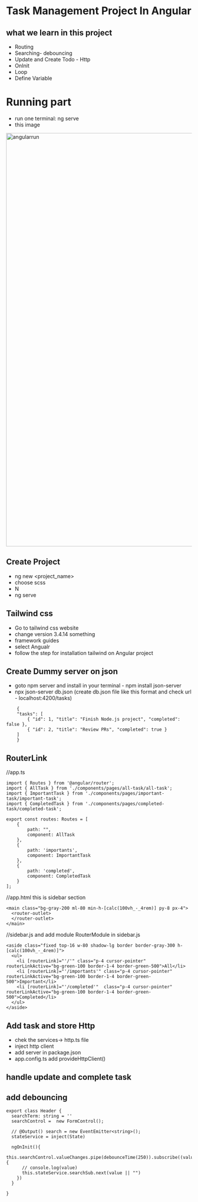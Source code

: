 <h1>Task Management Project In Angular</h1>

## what we learn in this project
- Routing
- Searching- debouncing
- Update and Create Todo - Http
- OnInit 
- Loop
- Define Variable

# Running part
- run one terminal: ng serve
- this image
<img width="1734" height="1120" alt="angularrun" src="https://github.com/user-attachments/assets/a8f1ea2f-4349-49c4-9e1b-33ef1fef7eaf" />

## Create Project

- ng new <project_name>
- choose scss
- N
- ng serve

## Tailwind css

- Go to tailwind css website
- change version 3.4.14 something
- framework guides
- select Angualr
- follow the step for installation tailwind on Angular project

## Create Dummy server on json

- goto npm server and install in your terminal - npm install json-server
- npx json-server db.json (create db.json file like this format and check url - localhost:4200/tasks)

```
    {
    "tasks": [
        { "id": 1, "title": "Finish Node.js project", "completed": false },
        { "id": 2, "title": "Review PRs", "completed": true }
    ]
    }
```

## RouterLink

//app.ts

```
import { Routes } from '@angular/router';
import { AllTask } from './components/pages/all-task/all-task';
import { ImportantTask } from './components/pages/important-task/important-task';
import { CompletedTask } from './components/pages/completed-task/completed-task';

export const routes: Routes = [
    {
        path: "",
        component: AllTask
    },
    {
        path: 'importants',
        component: ImportantTask
    },
    {
        path: 'completed',
        component: CompletedTask
    }
];
```
//app.html this is sidebar section
```
<main class="bg-gray-200 ml-80 min-h-[calc(100vh_-_4rem)] py-8 px-4">
  <router-outlet>
  </router-outlet>
</main>
```

//sidebar.js and add module RouterModule in sidebar.js

```
<aside class="fixed top-16 w-80 shadow-lg border border-gray-300 h-[calc(100vh_-_4rem)]">
  <ul>
    <li [routerLink]="'/'" class="p-4 cursor-pointer" routerLinkActive="bg-green-100 border-1-4 border-green-500">All</li>
    <li [routerLink]="'/importants'" class="p-4 cursor-pointer" routerLinkActive="bg-green-100 border-1-4 border-green-500">Important</li>
    <li [routerLink]="'/completed'"  class="p-4 cursor-pointer" routerLinkActive="bg-green-100 border-1-4 border-green-500">Completed</li>
  </ul>
</aside>
```

## Add task and store Http
- chek the services-> http.ts file
- inject http client
- add server in package.json
- app.config.ts add provideHttpClient()

## handle update and complete task

## add debouncing

```
export class Header {
  searchTerm: string = ''
  searchControl =  new FormControl();

  // @Output() search = new EventEmitter<string>();
  stateService = inject(State)

  ngOnInit(){
    this.searchControl.valueChanges.pipe(debounceTime(250)).subscribe((value)=>{
      // console.log(value)
      this.stateService.searchSub.next(value || "")
    })
  }
  
}
```
